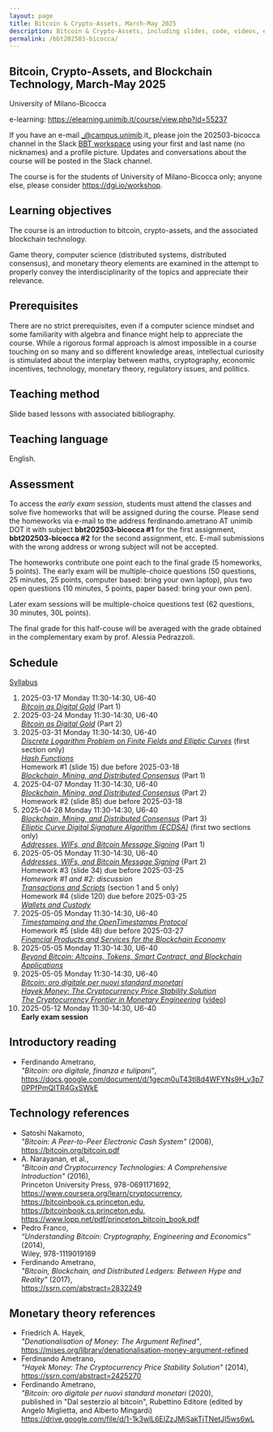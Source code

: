 ```yaml
---
layout: page
title: Bitcoin & Crypto-Assets, March-May 2025
description: Bitcoin & Crypto-Assets, including slides, code, videos, etc.
permalink: /bbt202503-bicocca/
---
```


## Bitcoin, Crypto-Assets, and Blockchain Technology, March-May 2025

University of Milano-Bicocca

e-learning: <https://elearning.unimib.it/course/view.php?id=55237>

If you have an e-mail _@campus.unimib.it_
please join the 202503-bicocca channel in the Slack
[BBT workspace](https://join.slack.com/t/bbt-training/signup)
using your first and last name (no nicknames) and
a profile picture.
Updates and conversations about the course will be posted in the Slack channel.

The course is for the students of University of Milano-Bicocca only;
anyone else, please consider <https://dgi.io/workshop>.

## Learning objectives

The course is an introduction to bitcoin,
crypto-assets,
and the associated blockchain technology.

Game theory, computer science (distributed systems, distributed
consensus), and monetary theory elements are examined
in the attempt to properly convey the interdisciplinarity of the topics
and appreciate their relevance.

## Prerequisites

There are no strict prerequisites,
even if a computer science mindset
and some familiarity with algebra and finance
might help to appreciate the course.
While a rigorous formal approach is almost impossible
in a course touching on so many and so different knowledge areas,
intellectual curiosity is stimulated about the interplay between
maths, cryptography, economic incentives, technology,
monetary theory, regulatory issues, and politics.

## Teaching method

Slide based lessons with associated bibliography.

## Teaching language

English.

## Assessment

To access the _early exam session_,
students must attend the classes
and solve five homeworks
that will be assigned during the course.
Please send the homeworks via e-mail to the address
ferdinando.ametrano AT unimib DOT it
with subject
**bbt202503-bicocca #1** for the first assignment,
**bbt202503-bicocca #2** for the second assignment,
etc.
E-mail submissions with the wrong address or wrong subject will not be accepted.

The homeworks contribute one point each to the final grade (5 homeworks, 5 points).
The early exam will be
multiple-choice questions (50 questions, 25 minutes, 25 points, computer based: bring your own laptop),
plus two open questions (10 minutes, 5 points, paper based: bring your own pen).

Later exam sessions will be multiple-choice questions test (62 questions, 30 minutes, 30L points).

The final grade for this half-couse will be averaged with
the grade obtained in the complementary exam by prof. Alessia Pedrazzoli.

## Schedule

[Syllabus](https://drive.google.com/open?id=1aIkWq32CKxKMA3SE72C6NNC7houkUO59)

01. 2025-03-17 Monday 11:30-14:30, U6-40  
    [_Bitcoin as Digital Gold_](https://drive.google.com/file/d/1FpudunEQrBY8WLTSLzwThOoFxMKGTCho) (Part 1)  
01. 2025-03-24 Monday 11:30-14:30, U6-40  
    [_Bitcoin as Digital Gold_](https://drive.google.com/file/d/1FpudunEQrBY8WLTSLzwThOoFxMKGTCho) (Part 2)  
01. 2025-03-31 Monday 11:30-14:30, U6-40  
    [_Discrete Logarithm Problem on Finite Fields and Elliptic Curves_](https://drive.google.com/file/d/1FgQaVBv__y7x07cRCMaCXM9xTJMW9lgS) (first section only)  
    [_Hash Functions_](https://drive.google.com/file/d/1LzaOx1rrFzswkKBrmZjIbMYkxWYpn-m1)  
    Homework #1 (slide 15) due before 2025-03-18  
    [_Blockchain, Mining, and Distributed Consensus_](https://drive.google.com/file/d/1_rGy7wdI8iWx6w6LG_CGCmmLnAIFhncz) (Part 1)  
01. 2025-04-07 Monday 11:30-14:30, U6-40  
    [_Blockchain, Mining, and Distributed Consensus_](https://drive.google.com/file/d/1_rGy7wdI8iWx6w6LG_CGCmmLnAIFhncz) (Part 2)  
    Homework #2 (slide 85) due before 2025-03-18  
01. 2025-04-28 Monday 11:30-14:30, U6-40  
    [_Blockchain, Mining, and Distributed Consensus_](https://drive.google.com/file/d/1_rGy7wdI8iWx6w6LG_CGCmmLnAIFhncz) (Part 3)  
    [_Elliptic Curve Digital Signature Algorithm (ECDSA)_](https://drive.google.com/file/d/1MZu_4zbI8khdYhbGJg9SwWkNA5x-Tb_W) (first two sections only)  
    [_Addresses, WIFs, and Bitcoin Message Signing_](https://drive.google.com/file/d/1xEcBCyN3yLN40A3Ny8k-2PQ-xKJw1RlA) (Part 1)  
01. 2025-05-05 Monday 11:30-14:30, U6-40  
    [_Addresses, WIFs, and Bitcoin Message Signing_](https://drive.google.com/file/d/1xEcBCyN3yLN40A3Ny8k-2PQ-xKJw1RlA) (Part 2)  
    Homework #3 (slide 34) due before 2025-03-25  
    _Homework #1 and #2: discussion_  
    [_Transactions and Scripts_](https://drive.google.com/file/d/1S-1ltRVYPo6N33nXNWWBmopEg6jYfntY) (section 1 and 5 only)  
    Homework #4 (slide 120) due before 2025-03-25  
    [_Wallets and Custody_](https://drive.google.com/file/d/10p-oWviNRLBv5hQUJa3KPxMQLl1a3nXF)  
01. 2025-05-05 Monday 11:30-14:30, U6-40  
    [_Timestamping and the OpenTimestamps Protocol_](https://drive.google.com/file/d/1GksUgO54g1z7P4HUVmxXufmuM9y3EZ1b)  
    Homework #5 (slide 48) due before 2025-03-27  
    [_Financial Products and Services for the Blockchain Economy_](https://drive.google.com/file/d/1KnZL6dXQTJRbCKtCRfBvVO9xrRnHJTgb)  
01. 2025-05-05 Monday 11:30-14:30, U6-40  
    [_Beyond Bitcoin: Altcoins, Tokens, Smart Contract, and Blockchain Applications_](https://drive.google.com/file/d/12jGsSBY5sMwgRQwvjwlnG6J9xOxi0P0Z)  
01. 2025-05-05 Monday 11:30-14:30, U6-40  
    [_Bitcoin: oro digitale per nuovi standard monetari_](https://www.amazon.it/Dal-sesterzio-bitcoin-Angelo-Miglietta/dp/8849856806)  
    [_Hayek Money: The Cryptocurrency Price Stability Solution_](https://ssrn.com/abstract=2425270)  
    [_The Cryptocurrency Frontier in Monetary Engineering_](https://drive.google.com/file/d/1T2z4vfRvEv_wooerJI7FgD8IkxeTihlj) ([video](https://www.youtube.com/watch?v=dvgb2YOm1y4&t=2922s))  
01. 2025-05-12 Monday 11:30-14:30, U6-40  
    **Early exam session**

## Introductory reading

* Ferdinando Ametrano,  
  _"Bitcoin: oro digitale, finanza e tulipani"_,  
  <https://docs.google.com/document/d/1gecm0uT43tl8d4WFYNs9H_v3p70PPfPmQITR4GxSWkE>

## Technology references

* Satoshi Nakamoto,  
  _"Bitcoin: A Peer-to-Peer Electronic Cash System"_ (2008),  
  <https://bitcoin.org/bitcoin.pdf>
* A. Narayanan, et al.,  
  _"Bitcoin and Cryptocurrency Technologies: A Comprehensive Introduction"_ (2016),  
  Princeton University Press, 978-0691171692,  
  <https://www.coursera.org/learn/cryptocurrency>, <https://bitcoinbook.cs.princeton.edu>, <https://bitcoinbook.cs.princeton.edu>, <https://www.lopp.net/pdf/princeton_bitcoin_book.pdf>
* Pedro Franco,  
  _“Understanding Bitcoin: Cryptography, Engineering and Economics”_ (2014),  
  Wiley, 978-1119019169
* Ferdinando Ametrano,  
  _"Bitcoin, Blockchain, and Distributed Ledgers: Between Hype and Reality"_ (2017),  
  <https://ssrn.com/abstract=2832249>

## Monetary theory references

* Friedrich A. Hayek,  
  _"Denationalisation of Money: The Argument Refined"_,  
  <https://mises.org/library/denationalisation-money-argument-refined>  
* Ferdinando Ametrano,  
  _"Hayek Money: The Cryptocurrency Price Stability Solution"_ (2014),  
  <https://ssrn.com/abstract=2425270>
* Ferdinando Ametrano,  
  _"Bitcoin: oro digitale per nuovi standard monetari_ (2020),  
  published in "Dal sesterzio al bitcoin", Rubettino Editore (edited by Angelo Miglietta,  and Alberto Mingardi)  
  <https://drive.google.com/file/d/1-1k3wlL6ElZzJMjSakTjTNetJI5ws6wL>
